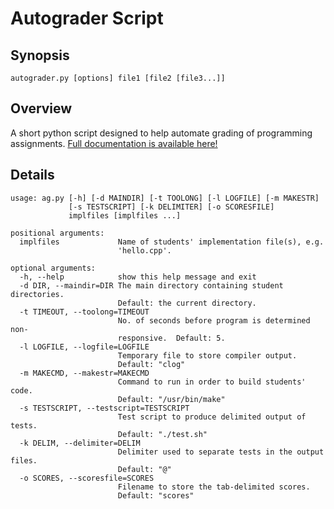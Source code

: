 # Autograder Script

## Synopsis

`autograder.py [options] file1 [file2 [file3...]]`

## Overview

A short python script designed to help automate grading of programming
assignments.  [Full documentation is available here!][aghome]

## Details

	usage: ag.py [-h] [-d MAINDIR] [-t TOOLONG] [-l LOGFILE] [-m MAKESTR]
				 [-s TESTSCRIPT] [-k DELIMITER] [-o SCORESFILE]
				 implfiles [implfiles ...]

	positional arguments:
	  implfiles             Name of students' implementation file(s), e.g.
							'hello.cpp'.

	optional arguments:
	  -h, --help 			show this help message and exit
	  -d DIR, --maindir=DIR	The main directory containing student directories.
							Default: the current directory.
	  -t TIMEOUT, --toolong=TIMEOUT
							No. of seconds before program is determined non-
							responsive.  Default: 5.
	  -l LOGFILE, --logfile=LOGFILE
							Temporary file to store compiler output.
							Default: "clog"
	  -m MAKECMD, --makestr=MAKECMD
							Command to run in order to build students' code.
							Default: "/usr/bin/make"
	  -s TESTSCRIPT, --testscript=TESTSCRIPT
							Test script to produce delimited output of tests.
							Default: "./test.sh"
	  -k DELIM, --delimiter=DELIM
							Delimiter used to separate tests in the output files.
							Default: "@"
	  -o SCORES, --scoresfile=SCORES
							Filename to store the tab-delimited scores.
							Default: "scores"



[aghome]: http://www-cs.ccny.cuny.edu/~wes/autograder/readme.html
